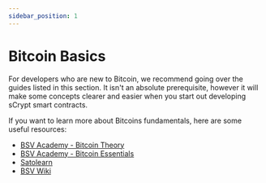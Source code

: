 ```yaml
---
sidebar_position: 1
---
```

# Bitcoin Basics

For developers who are new to Bitcoin, we recommend going over the guides listed in this section. It isn't an absolute prerequisite, however it will make some concepts clearer and easier when you start out developing sCrypt smart contracts.


If you want to learn more about Bitcoins fundamentals, here are some useful resources:
- [BSV Academy - Bitcoin Theory](https://bitcoinsv.academy/course/bitcoin-theory)
- [BSV Academy - Bitcoin Essentials](https://bitcoinsv.academy/bitcoin-essentials)
- [Satolearn](https://www.satolearn.com/overview)
- [BSV Wiki](https://wiki.bitcoinsv.io/index.php/Main_Page)
